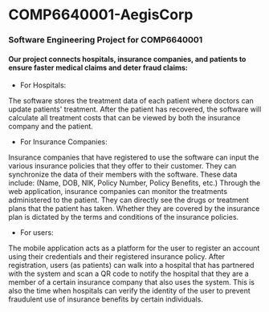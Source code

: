 # COMP6640001-AegisCorp

### Software Engineering Project for COMP6640001

#### Our project connects hospitals, insurance companies, and patients to ensure faster medical claims and deter fraud claims:
- For Hospitals:

The software stores the treatment data of each patient where doctors can update patients' treatment.
After the patient has recovered, the software will calculate all treatment costs that can be viewed by both the insurance company and the patient.

- For Insurance Companies:

Insurance companies that have registered to use the software can input the various insurance policies that they offer to their customer. They can synchronize the data of their members with the software. These data include: (Name, DOB, NIK, Policy Number, Policy Benefits, etc.)
Through the web application, insurance companies can monitor the treatments administered to the patient. They can directly see the drugs or treatment plans that the patient has taken. Whether they are covered by the insurance plan is dictated by the terms and conditions of the insurance policies.

- For users:

The mobile application acts as a platform for the user to register an account using their credentials and their registered insurance policy.
After registration, users (as patients) can walk into a hospital that has partnered with the system and scan a QR code to notify the hospital that they are a member of a certain insurance company that also uses the system.
This is also the time when hospitals can verify the identity of the user to prevent fraudulent use of insurance benefits by certain individuals.

